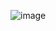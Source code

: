 ![image](https://github.com/yl-me/Notes-of-computer-graphics/blob/master/LearnOpenGL/4Advanced-OpenGL/3Blending/1Vegetation/vegetation.png)